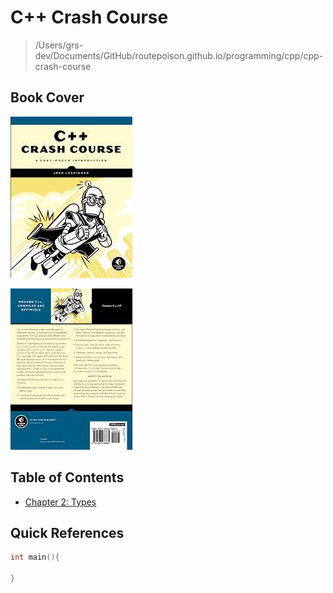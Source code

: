 # C++ Crash Course

> /Users/grs-dev/Documents/GitHub/routepoison.github.io/programming/cpp/cpp-crash-course

##  Book Cover

![Front](./cppcrash_front.png)

![Back](./cppcrash_back.png)

## Table of Contents

* [Chapter 2: Types](./2_types.html )

## Quick References

```cpp
int main(){

}
```
